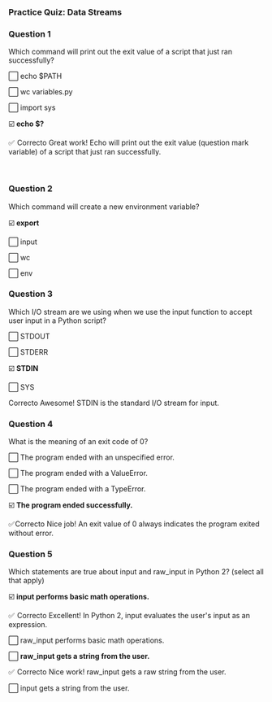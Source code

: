### Practice Quiz: Data Streams



### Question 1

Which command will print out the exit value of a script that just ran successfully?

⬜ echo $PATH

⬜ wc variables&#46;py

⬜ import sys

☑️ **echo $?**

✅  Correcto
Great work! Echo will print out the exit value (question mark variable) of a script that just ran successfully.

<br>

### Question 2

Which command will create a new environment variable?

☑️ **export**

⬜ input

⬜ wc

⬜ env



### Question 3

Which I/O stream are we using when we use the input function to accept user input in a Python script?

⬜ STDOUT

⬜ STDERR

☑️ **STDIN**

⬜ SYS

Correcto
Awesome! STDIN is the standard I/O stream for input.


### Question 4

What is the meaning of an exit code of 0?

⬜ The program ended with an unspecified error.

⬜ The program ended with a ValueError.

⬜ The program ended with a TypeError.

☑️ **The program ended successfully.**

✅ Correcto
Nice job! An exit value of 0 always indicates the program exited without error.

### Question 5

Which statements are true about  input and raw_input in Python 2? (select all that apply)

☑️ **input performs basic math operations.**

✅   Correcto
  Excellent!  In Python 2, input evaluates the user's input as an expression.

⬜ raw_input performs basic math operations.

⬜ **raw_input gets a string from the user.**

✅  Correcto
Nice work! raw_input gets a raw string from the user.

⬜ input  gets a string from the user.

